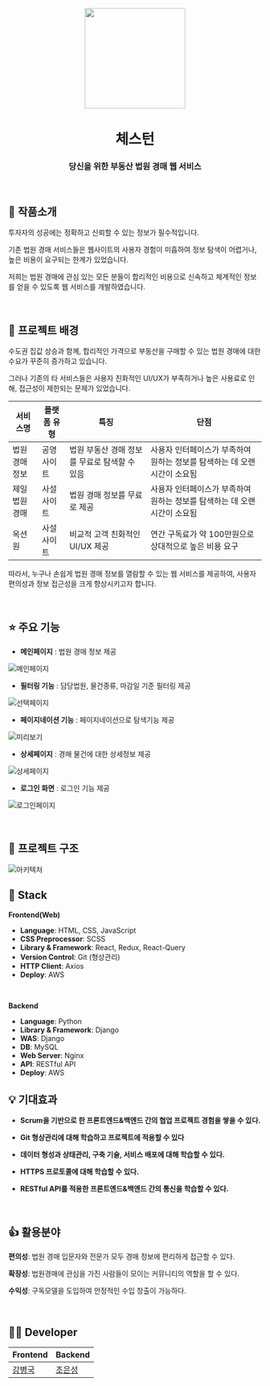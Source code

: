 <p align="middle" >
  <img width="200px;" src="https://img1.daumcdn.net/thumb/R1280x0/?scode=mtistory2&fname=https%3A%2F%2Fblog.kakaocdn.net%2Fdn%2FtL8Yr%2FbtsL5CxE0n3%2FmdentJpcerT6xhtojX7JFk%2Fimg.png"/>
</p>
<h1 align="middle">체스턴</h1>
<h3 align="middle">당신을 위한 부동산 법원 경매 웹 서비스</h3>

<br/>

## 📝 작품소개

<!-- 체스턴은 부동산 경매에 관심이 많은 경매 입문자와 전문가 모두가 편리하게 경매 정보를 접할 수 있도록 만든 웹 서비스입니다. -->
투자자의 성공에는 정확하고 신뢰할 수 있는 정보가 필수적입니다.

기존 법원 경매 서비스들은 웹사이트의 사용자 경험이 미흡하여 정보 탐색이 어렵거나, 높은 비용이 요구되는 한계가 있었습니다.

저희는 법원 경매에 관심 있는 모든 분들이 합리적인 비용으로 신속하고 체계적인 정보를 얻을 수 있도록 웹 서비스를 개발하였습니다.

<br/>

## 🌁 프로젝트 배경
수도권 집값 상승과 함께, 합리적인 가격으로 부동산을 구매할 수 있는 법원 경매에 대한 수요가 꾸준히 증가하고 있습니다.

그러나 기존의 타 서비스들은 사용자 친화적인 UI/UX가 부족하거나 높은 사용료로 인해, 접근성이 제한되는 문제가 있었습니다.

|서비스명|플랫폼 유형|특징|단점|
|---|---|---|---|
|법원경매정보|공영사이트|법원 부동산 경매 정보를 무료로 탐색할 수 있음|사용자 인터페이스가 부족하여 원하는 정보를 탐색하는 데 오랜 시간이 소요됨|
|제일법원경매|사설사이트|법원 경매 정보를 무료로 제공|사용자 인터페이스가 부족하여 원하는 정보를 탐색하는 데 오랜 시간이 소요됨|
|옥션원|사설사이트|비교적 고객 친화적인 UI/UX 제공|연간 구독료가 약 100만원으로 상대적으로 높은 비용 요구|


따라서, 누구나 손쉽게 법원 경매 정보를 열람할 수 있는 웹 서비스를 제공하여, 사용자 편의성과 정보 접근성을 크게 향상시키고자 합니다.

<br/>

## ⭐ 주요 기능

- **메인페이지** : 법원 경매 정보 제공

![메인페이지](https://blog.kakaocdn.net/dn/bDalhU/btsL4KJVaSK/OSY6RB5o0ReufM4PAM0JAk/img.png)

- **필터링 기능** : 담당법원, 물건종류, 마감일 기준 필터링 제공 

![선택페이지](https://blog.kakaocdn.net/dn/cQJfwu/btsL4avHlbY/mZ7edhK7yROMtJ24UGS3mK/img.png)

- **페이지네이션 기능** : 페이지네이션으로 탐색기능 제공

![미리보기](https://blog.kakaocdn.net/dn/ucnu3/btsL2RDG1Ph/Jha6G90cNKK0K2BUfQG9Ik/img.png)

- **상세페이지** : 경매 물건에 대한 상세정보 제공

![상세페이지](https://img1.daumcdn.net/thumb/R1280x0/?scode=mtistory2&fname=https%3A%2F%2Fblog.kakaocdn.net%2Fdn%2FkTzfP%2FbtsMdoGiUJm%2FU5ZATYzWkoMzzMWlBr00Qk%2Fimg.png)

- **로그인 화면** : 로그인 기능 제공

![로그인페이지](https://img1.daumcdn.net/thumb/R1280x0/?scode=mtistory2&fname=https%3A%2F%2Fblog.kakaocdn.net%2Fdn%2Fbeee88%2FbtsMchtLKYT%2FZtfCtRFj3TpI3cKu1DNjf0%2Fimg.png)



<br/>

## 🔨 프로젝트 구조
![아키텍처](https://img1.daumcdn.net/thumb/R1280x0/?scode=mtistory2&fname=https%3A%2F%2Fblog.kakaocdn.net%2Fdn%2FbdKkCt%2FbtsL47x4Bb1%2F5SCHwI1OqEcHPxwRXZeTNk%2Fimg.jpg)

## 🔧 Stack

**Frontend(Web)**
- **Language**: HTML, CSS, JavaScript
- **CSS Preprocessor**: SCSS
- **Library & Framework**: React, Redux, React-Query
- **Version Control**: Git (형상관리)
- **HTTP Client**: Axios
- **Deploy**: AWS

<br />

**Backend**
- **Language**: Python
- **Library & Framework**: Django
- **WAS**: Django
- **DB**: MySQL
- **Web Server**: Nginx
- **API**: RESTful API
- **Deploy**: AWS


## 💡 기대효과

- **Scrum을 기반으로 한 프론트엔드&백엔드 간의 협업 프로젝트 경험을 쌓을 수 있다.**

- **Git 형상관리에 대해 학습하고 프로젝트에 적용할 수 있다**

- **데이터 형성과 상태관리, 구축 기술, 서비스 배포에 대해 학습할 수 있다.**

- **HTTPS 프로토콜에 대해 학습할 수 있다.**

- **RESTful API를 적용한 프론트엔드&백엔드 간의 통신을 학습할 수 있다.**

<br/>

## 👍 활용분야

**편의성**: 법원 경매 입문자와 전문가 모두 경매 정보에 편리하게 접근할 수 있다.

**확장성**: 법원경매에 관심을 가진 사람들이 모이는 커뮤니티의 역할을 할 수 있다.

**수익성**: 구독모델을 도입하여 안정적인 수입 창출이 가능하다.



<br/>

## 🙋‍♂️ Developer

|     Frontend | Backend|
|---|---|
|[강병국](https://github.com/kang-byeongguk)|[조은성](https://github.com/JoeUnsung)|
